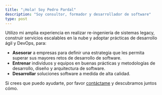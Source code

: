 ```yaml
---
title: "¡Hola! Soy Pedro Pardal"
description: "Soy consultor, formador y desarrollador de software"
type: post
---
```

Utilizo mi amplia experiencia en realizar re-ingeniería de sistemas legacy, construir servicios escalables en la nube y adoptar prácticas de desarrollo ágil y DevOps, para:

- **Asesorar** a empresas para definir una estrategia que les permita superar sus mayores retos de desarrollo de software.
- **Entrenar** indivíduos y equipos en buenas prácticas y metodologías de desarrollo, diseño y arquitectura de software.
- **Desarrollar** soluciones software a medida de alta calidad.

Si crees que puedo ayudarte, por favor [contáctame](/contacto/) y descubramos juntos cómo.